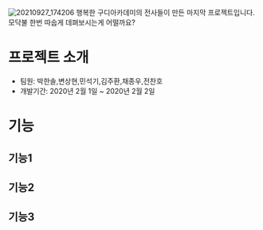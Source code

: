 ![20210927_174206](https://user-images.githubusercontent.com/76519060/134874639-324569c7-3dd6-489e-b864-cc5eea6fc2c8.png)
행복한 구디아카데미의 전사들이 만든 마지막 프로젝트입니다. 
모닥불 한번 따숩게 데펴보시는게 어떨까요?

# 프로젝트 소개
- 팀원: 박한솔,변상현,민석기,김주환,채종우,전찬호
- 개발기간: 2020년 2월 1일 ~ 2020년 2월 2일

# 기능

## 기능1
## 기능2
## 기능3
